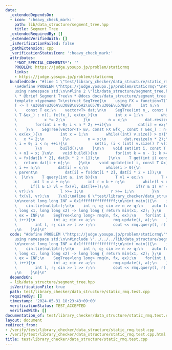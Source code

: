 ```yaml
---
data:
  _extendedDependsOn:
  - icon: ':heavy_check_mark:'
    path: lib/data_structure/segment_tree.hpp
    title: Segment Tree
  _extendedRequiredBy: []
  _extendedVerifiedWith: []
  _isVerificationFailed: false
  _pathExtension: cpp
  _verificationStatusIcon: ':heavy_check_mark:'
  attributes:
    '*NOT_SPECIAL_COMMENTS*': ''
    PROBLEM: https://judge.yosupo.jp/problem/staticrmq
    links:
    - https://judge.yosupo.jp/problem/staticrmq
  bundledCode: "#line 1 \"test/library_checker/data_structure/static_rmq.test.cpp\"\
    \n#define PROBLEM \"https://judge.yosupo.jp/problem/staticrmq\"\n#include <bits/stdc++.h>\n\
    using namespace std;\n\n#line 2 \"lib/data_structure/segment_tree.hpp\"\n\n/**\n\
    \ * @brief Segment Tree\n * @docs docs/data_structure/segment_tree.md\n */\n\n\
    template <typename T>\nstruct SegTree{\n    using FX = function<T(T, T)>; // T\u2022\
    T -> T \u3068\u306A\u308B\u95A2\u6570\u306E\u578B\n    int n;\n    const FX fx;\n\
    \    const T ex;\n    vector<T> dat;\n\n    SegTree(int n_, const FX &fx_, const\
    \ T &ex_) : n(), fx(fx_), ex(ex_){\n        int x = 1;\n        while(n_ > x){\n\
    \            x *= 2;\n        }\n        n = x;\n        dat.resize(n * 2);\n\
    \        for(int i = 0; i < n * 2; ++i){\n            dat[i] = ex;\n        }\n\
    \    }\n    SegTree(vector<T> &v, const FX &fx_, const T &ex_) : n(), fx(fx_),\
    \ ex(ex_){\n        int x = 1;\n        while((int) v.size() > x){\n         \
    \   x *= 2;\n        }\n        n = x;\n        dat.resize(n * 2);\n        for(int\
    \ i = 0; i < n; ++i){\n            set(i, (i < (int) v.size() ? v[i] : ex));\n\
    \        }\n        build();\n    }\n\n    void set(int i, const T &x){ dat[i\
    \ + n] = x; }\n\n    void build(){\n        for(int k = n - 1; k >= 1; k--) dat[k]\
    \ = fx(dat[k * 2], dat[k * 2 + 1]);\n    }\n\n    T get(int i) const {\n     \
    \   return dat[i + n];\n    }\n\n    void update(int i, const T &x){\n       \
    \ i += n;\n        dat[i] = x;\n        while(i > 0){\n            i >>= 1;  //\
    \ parent\n            dat[i] = fx(dat[i * 2], dat[i * 2 + 1]);\n        }\n  \
    \  }\n\n    T query(int a, int b){\n        T vl = ex;\n        T vr = ex;\n \
    \       int l = a + n;\n        int r = b + n;\n        while(l < r){\n      \
    \      if(l & 1) vl = fx(vl, dat[l++]);\n            if(r & 1) vr = fx(dat[--r],\
    \ vr);\n            l >>= 1;\n            r >>= 1;\n        }\n        return\
    \ fx(vl, vr);\n    }\n};\n#line 6 \"test/library_checker/data_structure/static_rmq.test.cpp\"\
    \n\nconst long long INF = 0x1fffffffffffffff;\n\nint main(){\n    ios::sync_with_stdio(false);\n\
    \    cin.tie(nullptr);\n\n    int n, q; cin >> n >> q;\n    auto fx = [](long\
    \ long x1, long long x2) -> long long { return min(x1, x2); };\n    long long\
    \ ex = INF;\n    SegTree<long long> rmq(n, fx, ex);\n    for(int i = 0; i < n;\
    \ i++){\n        int a; cin >> a;\n        rmq.update(i, a);\n    }\n    while(q--){\n\
    \        int l, r; cin >> l >> r;\n        cout << rmq.query(l, r) << \"\\n\"\
    ;\n    }\n}\n"
  code: "#define PROBLEM \"https://judge.yosupo.jp/problem/staticrmq\"\n#include <bits/stdc++.h>\n\
    using namespace std;\n\n#include \"../../../lib/data_structure/segment_tree.hpp\"\
    \n\nconst long long INF = 0x1fffffffffffffff;\n\nint main(){\n    ios::sync_with_stdio(false);\n\
    \    cin.tie(nullptr);\n\n    int n, q; cin >> n >> q;\n    auto fx = [](long\
    \ long x1, long long x2) -> long long { return min(x1, x2); };\n    long long\
    \ ex = INF;\n    SegTree<long long> rmq(n, fx, ex);\n    for(int i = 0; i < n;\
    \ i++){\n        int a; cin >> a;\n        rmq.update(i, a);\n    }\n    while(q--){\n\
    \        int l, r; cin >> l >> r;\n        cout << rmq.query(l, r) << \"\\n\"\
    ;\n    }\n}\n"
  dependsOn:
  - lib/data_structure/segment_tree.hpp
  isVerificationFile: true
  path: test/library_checker/data_structure/static_rmq.test.cpp
  requiredBy: []
  timestamp: '2024-05-31 18:23:43+09:00'
  verificationStatus: TEST_ACCEPTED
  verifiedWith: []
documentation_of: test/library_checker/data_structure/static_rmq.test.cpp
layout: document
redirect_from:
- /verify/test/library_checker/data_structure/static_rmq.test.cpp
- /verify/test/library_checker/data_structure/static_rmq.test.cpp.html
title: test/library_checker/data_structure/static_rmq.test.cpp
---
```

